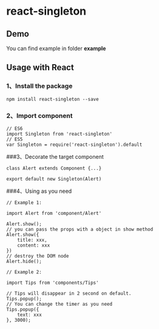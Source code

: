 # react-singleton

## Demo
You can find example in folder **example**

## Usage with React

### 1、Install  the package
`npm install react-singleton --save`

### 2、Import component
```
// ES6
import Singleton from 'react-singleton'
// ES5
var Singleton = require('react-singleton').default
```

###3、Decorate the target component
```
class Alert extends Component {...}

export default new Singleton(Alert)
```

###4、Using as you need
```
// Example 1:

import Alert from 'component/Alert'

Alert.show();
// you can pass the props with a object in show method
Alert.show({
    title: xxx,
    content: xxx
})
// destroy the DOM node
Alert.hide();

// Example 2:

import Tips from 'components/Tips'

// Tips will disappear in 2 second on default.
Tips.popup();
// You can change the timer as you need
Tips.popup({
    text: xxx
}, 3000);
```
